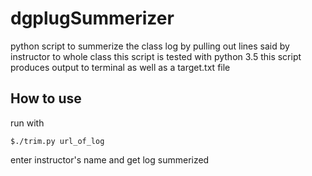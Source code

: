 # dgplugSummerizer
python script to summerize the class log by pulling out lines said by instructor to whole class
this script is tested with python 3.5
this script produces output to terminal as well as a target.txt  file
 
## How to use
run with 
```
$./trim.py url_of_log
```
enter instructor's name and get log  summerized
